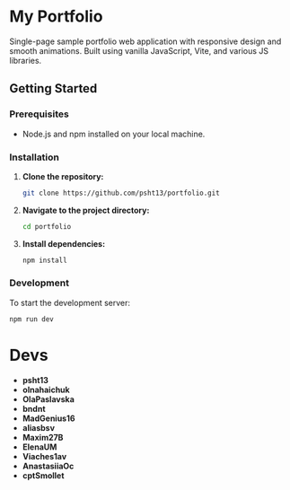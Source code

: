 # My Portfolio

Single-page sample portfolio web application with responsive design and smooth
animations. Built using vanilla JavaScript, Vite, and various JS libraries.

## Getting Started

### Prerequisites

- Node.js and npm installed on your local machine.

### Installation

1. **Clone the repository:**
   ```bash
   git clone https://github.com/psht13/portfolio.git
   ```
2. **Navigate to the project directory:**
   ```bash
   cd portfolio
   ```
3. **Install dependencies:**
   ```bash
   npm install
   ```

### Development

To start the development server:

```bash
npm run dev
```

# Devs

- **psht13**
- **olnahaichuk**
- **OlaPaslavska**
- **bndnt**
- **MadGenius16**
- **aliasbsv**
- **Maxim27B**
- **ElenaUM**
- **Viaches1av**
- **AnastasiiaOc**
- **cptSmollet**
